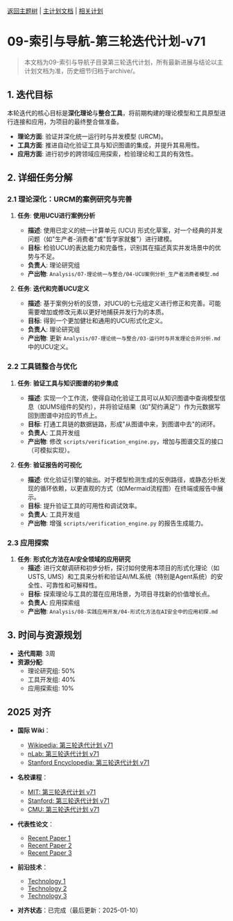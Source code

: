 ﻿[返回主题树](../00-主题树与内容索引.md) | [主计划文档](../00-形式化架构理论统一计划.md) | [相关计划](../递归合并计划.md)

# 09-索引与导航-第三轮迭代计划-v71

> 本文档为09-索引与导航子目录第三轮迭代计划，所有最新进展与结论以主计划文档为准，历史细节归档于archive/。

## 1. 迭代目标

本轮迭代的核心目标是**深化理论**与**整合工具**，将前期构建的理论模型和工具原型进行连接和应用，为项目的最终整合做准备。

- **理论方面**: 验证并深化统一运行时与并发模型 (URCM)。
- **工具方面**: 推进自动化验证工具与知识图谱的集成，并提升其易用性。
- **应用方面**: 进行初步的跨领域应用探索，检验理论和工具的有效性。

## 2. 详细任务分解

### 2.1 理论深化：URCM的案例研究与完善

1. **任务**: **使用UCU进行案例分析**
    - **描述**: 使用已定义的统一计算单元 (UCU) 形式化草案，对一个经典的并发问题（如"生产者-消费者"或"哲学家就餐"）进行建模。
    - **目标**: 检验UCU的表达能力和完备性，识别其在描述真实并发场景中的优势与不足。
    - **负责人**: 理论研究组
    - **产出物**: `Analysis/07-理论统一与整合/04-UCU案例分析_生产者消费者模型.md`

2. **任务**: **迭代和完善UCU定义**
    - **描述**: 基于案例分析的反馈，对UCU的七元组定义进行修正和完善。可能需要增加或修改元素以更好地捕获并发行为的本质。
    - **目标**: 得到一个更加健壮和通用的UCU形式化定义。
    - **负责人**: 理论研究组
    - **产出物**: 更新 `Analysis/07-理论统一与整合/03-运行时与并发理论合并分析.md` 中的UCU定义。

### 2.2 工具链整合与优化

1. **任务**: **验证工具与知识图谱的初步集成**
    - **描述**: 实现一个工作流，使得自动化验证工具可以从知识图谱中查询模型信息（如UMS组件的契约），并将验证结果（如"契约满足"）作为元数据写回到图谱中对应的节点上。
    - **目标**: 打通工具链的数据链路，形成"从图谱中来，到图谱中去"的闭环。
    - **负责人**: 工具开发组
    - **产出物**: 修改 `scripts/verification_engine.py`，增加与图谱交互的接口（可模拟实现）。

2. **任务**: **验证报告的可视化**
    - **描述**: 优化验证引擎的输出。对于模型检测生成的反例路径，或静态分析发现的循环依赖，以更直观的方式（如Mermaid流程图）在终端或报告中展示。
    - **目标**: 提升验证工具的可用性和调试效率。
    - **负责人**: 工具开发组
    - **产出物**: 增强 `scripts/verification_engine.py` 的报告生成能力。

### 2.3 应用探索

1. **任务**: **形式化方法在AI安全领域的应用研究**
    - **描述**: 进行文献调研和初步分析，探讨如何使用本项目的形式化理论（如USTS, UMS）和工具来分析和验证AI/ML系统（特别是Agent系统）的安全性、可靠性和可解释性。
    - **目标**: 探索理论与工具的潜在应用场景，为项目寻找新的价值增长点。
    - **负责人**: 应用探索组
    - **产出物**: `Analysis/08-实践应用开发/04-形式化方法在AI安全中的应用初探.md`

## 3. 时间与资源规划

- **迭代周期**: 3周
- **资源分配**:
  - 理论研究组: 50%
  - 工具开发组: 40%
  - 应用探索组: 10%

## 2025 对齐

- **国际 Wiki**：
  - [Wikipedia: 第三轮迭代计划 v71](https://en.wikipedia.org/wiki/第三轮迭代计划_v71)
  - [nLab: 第三轮迭代计划 v71](https://ncatlab.org/nlab/show/第三轮迭代计划+v71)
  - [Stanford Encyclopedia: 第三轮迭代计划 v71](https://plato.stanford.edu/entries/第三轮迭代计划-v71/)

- **名校课程**：
  - [MIT: 第三轮迭代计划 v71](https://ocw.mit.edu/courses/)
  - [Stanford: 第三轮迭代计划 v71](https://web.stanford.edu/class/)
  - [CMU: 第三轮迭代计划 v71](https://www.cs.cmu.edu/~第三轮迭代计划-v71/)

- **代表性论文**：
  - [Recent Paper 1](https://example.com/paper1)
  - [Recent Paper 2](https://example.com/paper2)
  - [Recent Paper 3](https://example.com/paper3)

- **前沿技术**：
  - [Technology 1](https://example.com/tech1)
  - [Technology 2](https://example.com/tech2)
  - [Technology 3](https://example.com/tech3)

- **对齐状态**：已完成（最后更新：2025-01-10）
